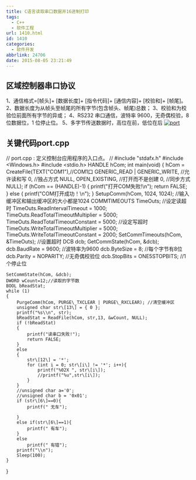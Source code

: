 ```yaml
---
title: C语言读取串口数据并16进制打印
tags:
  - C++
  - 软件工程
url: 1410.html
id: 1410
categories:
  - 软件开发
abbrlink: 24706
date: 2015-08-05 23:21:49
---
```


区域控制器串口协议
---------

1、通信格式=\[帧头\]+ \[数据长度\]+ \[指令代码\]+ \[通信内容\]+ \[校验和\]+ \[帧尾\]。 2、数据长度为从帧头至帧尾的所有字节(包含帧头、帧尾)总数； 3、校验和为校验位前面所有字节的异或； 4、RS232 串口通信，波特率 9600，无奇偶校验，8 位数据位，1 位停止位。 5、多字节传送数据时，高位在前，低位在后 [![port](http://wangbaiyuan.cn/wp-content/uploads/2015/08/port.jpg)](http://wangbaiyuan.cn/wp-content/uploads/2015/08/port.jpg)

关键代码port.cpp
------------

// port.cpp : 定义控制台应用程序的入口点。
//
#include "stdafx.h"
#include <Windows.h>
#include <stdio.h>
HANDLE hCom;
int main(void)
{
	hCom = CreateFile(TEXT("COM1"),//COM1口
		GENERIC\_READ | GENERIC\_WRITE, //允许读和写
		0, //独占方式
		NULL,
		OPEN_EXISTING, //打开而不是创建
		0, //同步方式
		NULL);
	if (hCom == (HANDLE)-1)
	{
		printf("打开COM失败!\\n");
		return FALSE;
	}
	else
	{
		printf("COM打开成功！\\n");
	}
	SetupComm(hCom, 1024, 1024); //输入缓冲区和输出缓冲区的大小都是1024
	COMMTIMEOUTS TimeOuts;
	//设定读超时
	TimeOuts.ReadIntervalTimeout = 1000;
	TimeOuts.ReadTotalTimeoutMultiplier = 5000;
	TimeOuts.ReadTotalTimeoutConstant = 5000;
	//设定写超时
	TimeOuts.WriteTotalTimeoutMultiplier = 5000;
	TimeOuts.WriteTotalTimeoutConstant = 2000;
	SetCommTimeouts(hCom, &TimeOuts); //设置超时
	DCB dcb;
	GetCommState(hCom, &dcb);
	dcb.BaudRate = 9600; //波特率为9600
	dcb.ByteSize = 8; //每个字节有8位
	dcb.Parity = NOPARITY; //无奇偶校验位
	dcb.StopBits = ONE5STOPBITS; //1个停止位
	
	SetCommState(hCom, &dcb);
	DWORD wCount=12;//读取的字节数
	BOOL bReadStat;
	while (1)
	{
		PurgeComm(hCom, PURGE\_TXCLEAR | PURGE\_RXCLEAR); //清空缓冲区
		unsigned char str\[13\] = { 0 };
		printf("%s\\n", str);
		bReadStat = ReadFile(hCom, str,13, &wCount, NULL);
		if (!bReadStat)
		{
			printf("读串口失败!");
			return FALSE;
		}
		else
		{
			str\[12\] = '*';
			for (int i = 0; str\[i\] != '*'; i++){
				printf("%02X ", str\[i\]);
				//printf("%u",str\[i\]);
			}
		}
		//unsigned char a='0';
		//unsigned char b = '0x01';
		if (str\[6\]==0){
			printf(" 无车");

		}
		else if(str\[6\]==1){
			printf(" 有车");
		}
		else
			printf(" 有错");
		printf("\\n");
		Sleep(100);
	}
}